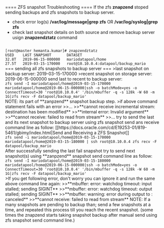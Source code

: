 ==== ZFS snapshot Troubleshooting ====
If the zfs **znapzend** stoped sending backups and zfs snapshots to backup server.
  - check error log(s) **/var/log/message|grep zfs** OR **/var/log/syslog|grep zfs**
  - check last snapshot details on both source and remove backup server usign **znapzendztatz** command
<code>
[root@master hemanta.kumar]# znapzendztatz
USED    LAST SNAPSHOT       DATASET
32.8T   2019-06-15-000000   mariodatapool/home
27.5T   2019-03-15-170000   root@10.10.0.4:datapool/backup_mario
</code>
=== sending all zfs snapshots to backup server ===
>last snapshot on backup server: 2019-03-15-170000
>recent snapshot on storage server: 2019-06-15-000000
send last to recent to backup server:
<code>
zfs send -I mariodatapool/home@2019-03-15-170000 mariodatapool/home@2019-06-15-000000|ssh -o batchMode=yes -o ConnectTimeout=30 'root@10.10.0.4' '/bin/mbuffer -q -s 128k -W 60 -m 1G|zfs recv -F datapool/backup_mario'
</code>
NOTE: its part of **zanpzend** snapshot backup step.
>if above command statement fails with an error
>>...
>>**cannot receive incremental stream: destination has been modified**
>>**internal error: Invalid argument**
>>**cannot receive: failed to read from stream**
>>...
try to send the last and its next snapshot to backup server using zfs snapshot send ans receive command line as follow: [[https://docs.oracle.com/cd/E19253-01/819-5461/gbimy/index.html|Send and Receiving a ZFS Snapshot]]
<code>
zfs send -i mariodatapool/home@2019-03-15-170000 mariodatapool/home@2019-03-15-180000 | ssh root@10.10.0.4 zfs recv -F datapool/backup_mario
</code>
After successfully sending the last fail snapshot try to send next snapshot(s) using **zanpzend** snapshot send command line as follow:
<code>
zfs send -I mariodatapool/home@2019-03-15-180000 mariodatapool/home@2019-06-15-000000|ssh -o batchMode=yes -o ConnectTimeout=30 'root@10.10.0.4' '/bin/mbuffer -q -s 128k -W 60 -m 1G|zfs recv -F datapool/backup_mario'
</code>
>If you get following error, don't worry you can ignore it and run the same above command line again:
>>**mbuffer: error: watchdog timeout: input stalled; sending SIGINT**
>>**mbuffer: error: watchdog timeout: output stalled; sending SIGINT**
>>**mbuffer: warning: error during output to <stdout>: canceled**
>>**cannot receive: failed to read from stream**
NOTE: If a many snapshots are pending to backup than; send a few snapshots at a time, and repeated this process till you reach the recent snapshot. (some times the znapzend starts taking snapshot backup after manual send using zfs snapshot send command line.)